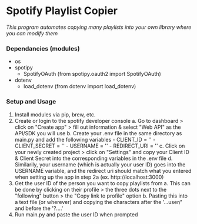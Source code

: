 # Spotify Playlist Copier
*This program automates copying many playlists into your own library where you can modify them*


### Dependancies (modules)
- os
- spotipy
    - SpotifyOAuth (from spotipy.oauth2 import SpotifyOAuth)
- dotenv
    - load_dotenv (from dotenv import load_dotenv)


### Setup and Usage
1. Install modules via pip, brew, etc. 
2. Create or login to the spotify developer console
    a. Go to dashboard > click on "Create app" > fill out information & select "Web API" as the API/SDK you will use
    b. Create your .env file in the same directory as main.py and add the following variables
        - CLIENT_ID = ''
        - CLIENT_SECRET = ''
        - USERNAME = ''
        - REDIRECT_URI = ''
    c. Click on your newly created project > click on "Settings" and copy your Client ID & Client Secret into the corresponding variables in the .env file
    d. Similarily, your username (which is actually your user ID) goes into the USERNAME variable, and the redirect uri should match what you entered when setting up the app in step 2a (ex. http://localhost:3000)
3. Get the user ID of the person you want to copy playlists from 
    a. This can be done by clicking on their profile > the three dots next to the "following" button > the "Copy link to profile" option
    b. Pasting this into a text file (or wherever) and copying the characters after the '...user/' and before the '?....'
4. Run main.py and paste the user ID when prompted